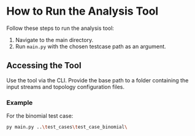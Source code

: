 # How to Run the Analysis Tool

Follow these steps to run the analysis tool:

1. Navigate to the main directory.
2. Run `main.py` with the chosen testcase path as an argument.

## Accessing the Tool

Use the tool via the CLI. Provide the base path to a folder containing the input streams and topology configuration files.

### Example

For the binomial test case:

```bash
py main.py ..\test_cases\test_case_binomial\
